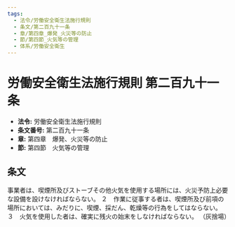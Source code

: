 ```yaml
---
tags:
  - 法令/労働安全衛生法施行規則
  - 条文/第二百九十一条
  - 章/第四章_爆発_火災等の防止
  - 節/第四節_火気等の管理
  - 体系/労働安全衛生
---
```

# 労働安全衛生法施行規則 第二百九十一条

- **法令:** 労働安全衛生法施行規則
- **条文番号:** 第二百九十一条
- **章:** 第四章　爆発、火災等の防止
- **節:** 第四節　火気等の管理

## 条文
事業者は、喫煙所及びストーブその他火気を使用する場所には、火災予防上必要な設備を設けなければならない。
２　作業に従事する者は、喫煙所及び前項の場所においては、みだりに、喫煙、採だん、乾燥等の行為をしてはならない。
３　火気を使用した者は、確実に残火の始末をしなければならない。
（灰捨場）

